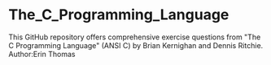 # The_C_Programming_Language
This GitHub repository offers comprehensive exercise questions from "The C Programming Language" (ANSI C) by Brian Kernighan and Dennis Ritchie.
Author:Erin Thomas

